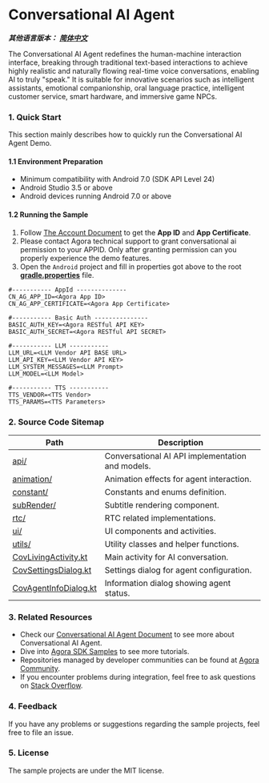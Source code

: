 # Conversational AI Agent

*__其他语言版本：__  [__简体中文__](README.zh.md)*

The Conversational AI Agent redefines the human-machine interaction interface, breaking through traditional text-based interactions to achieve highly realistic and naturally flowing real-time voice conversations, enabling AI to truly "speak." It is suitable for innovative scenarios such as intelligent assistants, emotional companionship, oral language practice, intelligent customer service, smart hardware, and immersive game NPCs.

### 1. Quick Start

This section mainly describes how to quickly run the Conversational AI Agent Demo.

#### 1.1 Environment Preparation

- Minimum compatibility with Android 7.0 (SDK API Level 24)
- Android Studio 3.5 or above
- Android devices running Android 7.0 or above

#### 1.2 Running the Sample

1. Follow [The Account Document](https://docs.agora.io/en/video-calling/reference/manage-agora-account) to get the **App ID** and **App Certificate**.
2. Please contact Agora technical support to grant conversational ai permission to your APPID. Only after granting permission can you properly experience the demo features.
3. Open the `Android` project and fill in properties got above to the root [**gradle.properties**](../../gradle.properties) file.

```
#----------- AppId --------------
CN_AG_APP_ID=<Agora App ID>
CN_AG_APP_CERTIFICATE=<Agora App Certificate>

#----------- Basic Auth ---------------
BASIC_AUTH_KEY=<Agora RESTful API KEY>
BASIC_AUTH_SECRET=<Agora RESTful API SECRET>

#----------- LLM -----------
LLM_URL=<LLM Vendor API BASE URL>
LLM_API_KEY=<LLM Vendor API KEY>
LLM_SYSTEM_MESSAGES=<LLM Prompt>
LLM_MODEL=<LLM Model>

#----------- TTS -----------
TTS_VENDOR=<TTS Vendor>
TTS_PARAMS=<TTS Parameters>
```

### 2. Source Code Sitemap

| Path | Description |
|------------------------------------------------------------------|-------------|
| [api/](Android/scenes/convoai/src/main/java/io/agora/scene/convoai/api) | Conversational AI API implementation and models. |
| [animation/](Android/scenes/convoai/src/main/java/io/agora/scene/convoai/animation) | Animation effects for agent interaction. |
| [constant/](Android/scenes/convoai/src/main/java/io/agora/scene/convoai/constant) | Constants and enums definition. |
| [subRender/](Android/scenes/convoai/src/main/java/io/agora/scene/convoai/subRender/v2) | Subtitle rendering component. |
| [rtc/](Android/scenes/convoai/src/main/java/io/agora/scene/convoai/rtc) | RTC related implementations. |
| [ui/](Android/scenes/convoai/src/main/java/io/agora/scene/convoai/ui) | UI components and activities. |
| [utils/](Android/scenes/convoai/src/main/java/io/agora/scene/convoai/utils) | Utility classes and helper functions. |
| [CovLivingActivity.kt](Android/scenes/convoai/src/main/java/io/agora/scene/convoai/CovLivingActivity.kt) | Main activity for AI conversation. |
| [CovSettingsDialog.kt](Android/scenes/convoai/src/main/java/io/agora/scene/convoai/CovSettingsDialog.kt) | Settings dialog for agent configuration. |
| [CovAgentInfoDialog.kt](Android/scenes/convoai/src/main/java/io/agora/scene/convoai/CovAgentInfoDialog.kt) | Information dialog showing agent status. |

### 3. Related Resources

- Check our [Conversational AI Agent Document]() to see more about Conversational AI Agent.
- Dive into [Agora SDK Samples](https://github.com/AgoraIO) to see more tutorials.
- Repositories managed by developer communities can be found at [Agora Community](https://github.com/AgoraIO-Community).
- If you encounter problems during integration, feel free to ask questions on [Stack Overflow](https://stackoverflow.com/questions/tagged/agora.io).

### 4. Feedback

If you have any problems or suggestions regarding the sample projects, feel free to file an issue.

### 5. License

The sample projects are under the MIT license.
